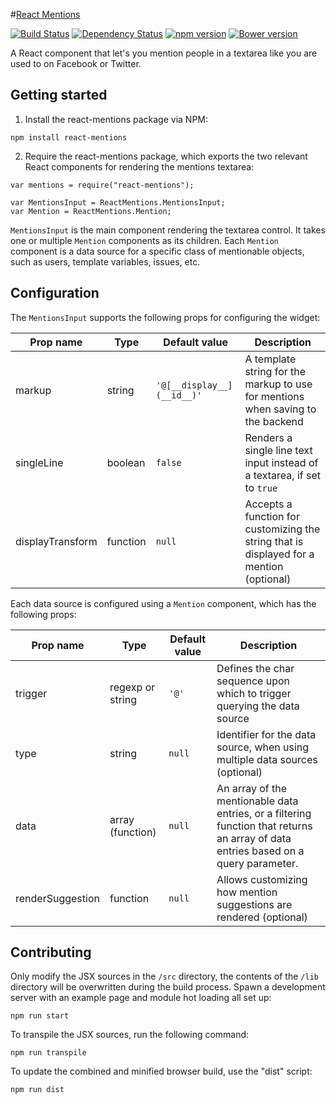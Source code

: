 #[React Mentions](http://effektif.github.io/react-mentions) 

[![Build Status](https://travis-ci.org/effektif/react-mentions.svg?branch=master)](https://travis-ci.org/effektif/react-mentions) 
[![Dependency Status](https://david-dm.org/effektif/react-mentions.svg)](https://david-dm.org/effektif/react-mentions) 
[![npm version](https://badge.fury.io/js/react-mentions.svg)](http://badge.fury.io/js/react-mentions)
[![Bower version](https://badge.fury.io/bo/react-mentions.svg)](http://badge.fury.io/bo/react-mentions)


A React component that let's you mention people in a textarea like you are used to on Facebook or Twitter.



## Getting started

1. Install the react-mentions package via NPM:

```
npm install react-mentions
```


2. Require the react-mentions package, which exports the two relevant React components for rendering the mentions textarea:

```
var mentions = require("react-mentions");

var MentionsInput = ReactMentions.MentionsInput;
var Mention = ReactMentions.Mention;
```

`MentionsInput` is the main component rendering the textarea control. It takes one or multiple `Mention` components as its children. Each `Mention` component is a data source for a specific class of mentionable objects, such as users, template variables, issues, etc.



## Configuration

The `MentionsInput` supports the following props for configuring the widget:

| Prop name        | Type     | Default value            | Description                                                                              |
|------------------|----------|--------------------------|------------------------------------------------------------------------------------------|
| markup           | string   | `'@[__display__](__id__)'` | A template string for the markup to use for mentions when saving to the backend          |
| singleLine       | boolean  | `false`                  | Renders a single line text input instead of a textarea, if set to `true`                 |
| displayTransform | function | `null`                   | Accepts a function for customizing the string that is displayed for a mention (optional) |


Each data source is configured using a `Mention` component, which has the following props:

| Prop name        | Type             | Default value | Description                                                                 |
|------------------|------------------|---------------|-----------------------------------------------------------------------------|
| trigger          | regexp or string | `'@'`         | Defines the char sequence upon which to trigger querying the data source    |
| type             | string           | `null`        | Identifier for the data source, when using multiple data sources (optional) |
| data             | array (function) | `null`        | An array of the mentionable data entries, or a filtering function that returns an array of data entries based on a query parameter.                       |
| renderSuggestion | function         | `null`        | Allows customizing how mention suggestions are rendered (optional)          |



## Contributing

Only modify the JSX sources in the `/src` directory, the contents of the `/lib` directory will be overwritten during the build process. Spawn a development server with an example page and module hot loading all set up:

```
npm run start
```

To transpile the JSX sources, run the following command:

```
npm run transpile
```

To update the combined and minified browser build, use the "dist" script:

```
npm run dist
```
